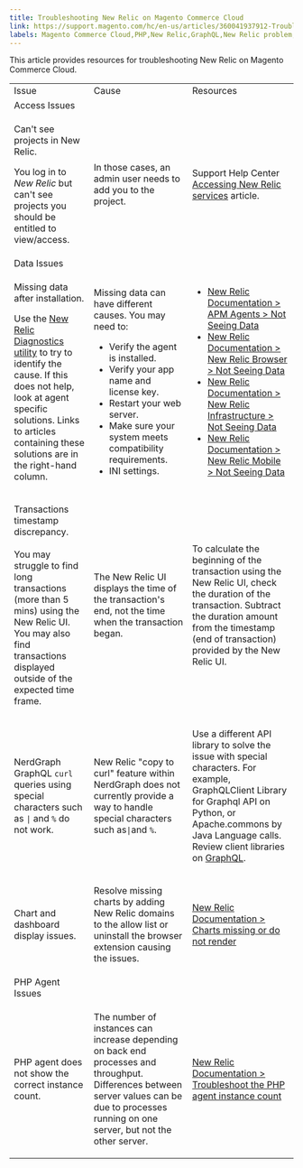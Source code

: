 ```yaml
---
title: Troubleshooting New Relic on Magento Commerce Cloud
link: https://support.magento.com/hc/en-us/articles/360041937912-Troubleshooting-New-Relic-on-Magento-Commerce-Cloud
labels: Magento Commerce Cloud,PHP,New Relic,GraphQL,New Relic problem,New Relic troubleshooting,accessing New Relic,how to,troubleshoot,display
---
```


This article provides resources for troubleshooting New Relic on Magento Commerce Cloud.

<table>
<tbody>
<tr>
<td>Issue </td>
<td>Cause</td>
<td>Resources</td>
</tr>
<tr>
<td>Access Issues</td>
</tr>
<tr>
<td>
<p>Can't see projects in New Relic.</p>
<p>You log in to <em>New Relic</em> but can't see projects you should be entitled to view/access. </p>
</td>
<td>
<p>In those cases, an admin user needs to add you to the project.</p>
</td>
<td>
<p>Support Help Center <a href="https://support.magento.com/hc/en-us/articles/360039127712">Accessing New Relic services</a> article.</p>
</td>
</tr>
<tr>
<td>Data Issues</td>
</tr>
<tr>
<td>
<p>Missing data after installation.</p>
<p>Use the <a href="https://docs.newrelic.com/docs/agents/manage-apm-agents/troubleshooting/new-relic-diagnostics">New Relic Diagnostics utility</a> to try to identify the cause. If this does not help, look at agent specific solutions. Links to articles containing these solutions are in the right-hand column.</p>
</td>
<td>
<p>Missing data can have different causes. You may need to:</p>
<ul>
<li>Verify the agent is installed.</li>
<li>Verify your app name and license key.</li>
<li>Restart your web server.</li>
<li>Make sure your system meets compatibility requirements.</li>
<li>INI settings.</li>
</ul>
</td>
<td>
<ul>
<li><a href="https://docs.newrelic.com/docs/agents/manage-apm-agents/troubleshooting/not-seeing-data#apm-agents">New Relic Documentation > APM Agents > Not Seeing Data</a></li>
<li><a href="https://docs.newrelic.com/docs/agents/manage-apm-agents/troubleshooting/not-seeing-data#browser-agent">New Relic Documentation > New Relic Browser > Not Seeing Data</a></li>
<li><a href="https://docs.newrelic.com/docs/agents/manage-apm-agents/troubleshooting/not-seeing-data#infrastructure-agents">New Relic Documentation > New Relic Infrastructure > Not Seeing Data</a></li>
<li><a href="https://docs.newrelic.com/docs/agents/manage-apm-agents/troubleshooting/not-seeing-data#mobile-agents">New Relic Documentation > New Relic Mobile > Not Seeing Data</a></li>
</ul>
</td>
</tr>
<tr>
<td>
<p>Transactions timestamp discrepancy.<br/><br/>You may struggle to find long transactions (more than 5 mins) using the New Relic UI. You may also find transactions displayed outside of the expected time frame. </p>
</td>
<td>
<p>The New Relic UI displays the time of the transaction's end, not the time when the transaction began. </p>
</td>
<td>
<p>To calculate the beginning of the transaction using the New Relic UI, check the duration of the transaction. Subtract the duration amount from the timestamp (end of transaction) provided by the New Relic UI. </p>
</td>
</tr>
<tr>
<td>
<p> NerdGraph GraphQL <code>curl</code> queries using special characters such as <code>|</code> and <code>%</code> do not work.</p>
</td>
<td>
<p>New Relic "copy to curl" feature within NerdGraph does not currently provide a way to handle special characters such as<code>|</code>and <code>%</code>.</p>
</td>
<td>
<p>Use a different API library to solve the issue with special characters. For example, GraphQLClient Library for Graphql API on Python, or Apache.commons by Java Language calls. Review client libraries on <a href="https://graphql.org/code/">GraphQL</a>.</p>
</td>
</tr>
<tr>
<td>
<p>Chart and dashboard display issues. </p>
</td>
<td>
<p>Resolve missing charts by adding New Relic domains to the allow list or uninstall the browser extension causing the issues. </p>
</td>
<td>
<p><a href="https://docs.newrelic.com/docs/apm/new-relic-apm/troubleshooting/charts-missing-or-do-not-render">New Relic Documentation > Charts missing or do not render</a> </p>
</td>
</tr>
<tr>
<td>PHP Agent Issues</td>
</tr>
<tr>
<td>
<p>PHP agent does not show the correct instance count.</p>
</td>
<td>
<p>The number of instances can increase depending on back end processes and throughput. Differences between server values can be due to processes running on one server, but not the other server. </p>
</td>
<td>
<p><a href="https://docs.newrelic.com/docs/agents/php-agent/troubleshooting/troubleshoot-php-agent-instance-count">New Relic Documentation > Troubleshoot the PHP agent instance count</a><br/> </p>
</td>
</tr>
</tbody>
</table>